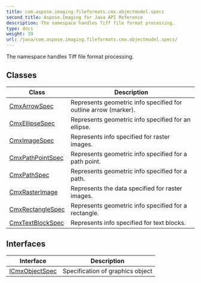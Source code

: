 ```yaml
---
title: com.aspose.imaging.fileformats.cmx.objectmodel.specs
second_title: Aspose.Imaging for Java API Reference
description: The namespace handles Tiff file format processing.
type: docs
weight: 39
url: /java/com.aspose.imaging.fileformats.cmx.objectmodel.specs/
---
```


The namespace handles Tiff file format processing.


## Classes

| Class | Description |
| --- | --- |
| [CmxArrowSpec](../com.aspose.imaging.fileformats.cmx.objectmodel.specs/cmxarrowspec) | Represents geometric info specified for outline arrow (marker). |
| [CmxEllipseSpec](../com.aspose.imaging.fileformats.cmx.objectmodel.specs/cmxellipsespec) | Represents geometric info specified for an ellipse. |
| [CmxImageSpec](../com.aspose.imaging.fileformats.cmx.objectmodel.specs/cmximagespec) | Represents info specified for raster images. |
| [CmxPathPointSpec](../com.aspose.imaging.fileformats.cmx.objectmodel.specs/cmxpathpointspec) | Represents geometric info specified for a path point. |
| [CmxPathSpec](../com.aspose.imaging.fileformats.cmx.objectmodel.specs/cmxpathspec) | Represents geometric info specified for a path. |
| [CmxRasterImage](../com.aspose.imaging.fileformats.cmx.objectmodel.specs/cmxrasterimage) | Represents the data specified for raster images. |
| [CmxRectangleSpec](../com.aspose.imaging.fileformats.cmx.objectmodel.specs/cmxrectanglespec) | Represents geometric info specified for a rectangle. |
| [CmxTextBlockSpec](../com.aspose.imaging.fileformats.cmx.objectmodel.specs/cmxtextblockspec) | Represents info specified for text blocks. |

## Interfaces

| Interface | Description |
| --- | --- |
| [ICmxObjectSpec](../com.aspose.imaging.fileformats.cmx.objectmodel.specs/icmxobjectspec) | Specification of graphics object |
